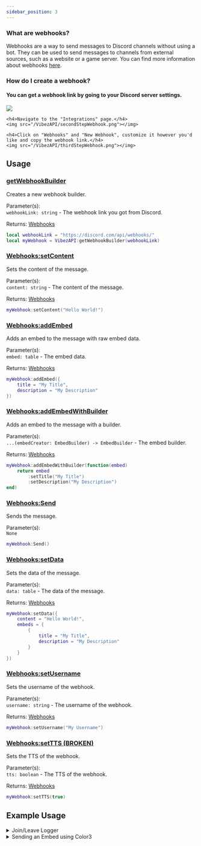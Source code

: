 ```yaml
---
sidebar_position: 3
---
```


### What are webhooks?
Webhooks are a way to send messages to Discord channels without using a bot. They can be used to send messages to channels from external sources, such as a website or a game server. You can find more information about webhooks [here](https://support.discord.com/hc/en-us/articles/228383668-Intro-to-Webhooks).

### How do I create a webhook?

<div>
    <h4>You can get a webhook link by going to your Discord server settings.</h4>
    <img src="/VibezAPI/firstStepWebhook.png"></img>

    <h4>Navigate to the "Integrations" page.</h4>
    <img src="/VibezAPI/secondStepWebhook.png"></img>

    <h4>Click on "Webhooks" and "New Webhook", customize it however you'd like and copy the webhook link.</h4>
    <img src="/VibezAPI/thirdStepWebhook.png"></img>
</div>

## Usage
### [getWebhookBuilder](/VibezAPI/api/VibezAPI#getWebhookBuilder)
Creates a new webhook builder.

Parameter(s): <br />
``webhookLink: string`` - The webhook link you got from Discord.

Returns: [Webhooks](/VibezAPI/api/Webhooks)
```lua
local webhookLink = "https://discord.com/api/webhooks/"
local myWebhook = VibezAPI:getWebhookBuilder(webhookLink)
```

### [Webhooks:setContent](/VibezAPI/api/Webhooks#setContent)
Sets the content of the message.

Parameter(s): <br />
``content: string`` - The content of the message.

Returns: [Webhooks](/VibezAPI/api/Webhooks)
```lua
myWebhook:setContent("Hello World!")
```

### [Webhooks:addEmbed](/VibezAPI/api/Webhooks#addEmbed)
Adds an embed to the message with raw embed data.

Parameter(s): <br />
``embed: table`` - The embed data.

Returns: [Webhooks](/VibezAPI/api/Webhooks)
```lua
myWebhook:addEmbed({
    title = "My Title",
    description = "My Description"
})
```

### [Webhooks:addEmbedWithBuilder](/VibezAPI/api/Webhooks#addEmbedWithBuilder)
Adds an embed to the message with a builder.

Parameter(s): <br />
``...(embedCreator: EmbedBuilder) -> EmbedBuilder`` - The embed builder.

Returns: [Webhooks](/VibezAPI/api/Webhooks)
```lua
myWebhook:addEmbedWithBuilder(function(embed)
    return embed
        :setTitle("My Title")
        :setDescription("My Description")
end)
```

### [Webhooks:Send](/VibezAPI/api/Webhooks#Send)
Sends the message.

Parameter(s): <br />
``None``
```lua
myWebhook:Send()
```

### [Webhooks:setData](/VibezAPI/api/Webhooks#setData)
Sets the data of the message.

Parameter(s): <br />
``data: table`` - The data of the message.

Returns: [Webhooks](/VibezAPI/api/Webhooks)
```lua
myWebhook:setData({
    content = "Hello World!",
    embeds = {
        {
            title = "My Title",
            description = "My Description"
        }
    }
})
```

### [Webhooks:setUsername](/VibezAPI/api/Webhooks#setUsername)
Sets the username of the webhook.

Parameter(s): <br />
``username: string`` - The username of the webhook.

Returns: [Webhooks](/VibezAPI/api/Webhooks)
```lua
myWebhook:setUsername("My Username")
```

### [Webhooks:setTTS (BROKEN)](/VibezAPI/api/Webhooks#setTTS)
Sets the TTS of the webhook.

Parameter(s): <br />
``tts: boolean`` - The TTS of the webhook.

Returns: [Webhooks](/VibezAPI/api/Webhooks)
```lua
myWebhook:setTTS(true)
```

## Example Usage
<details>
<summary>Join/Leave Logger</summary>
<br />

```lua
--// Services \\--
local Players = game:GetService("Players")

--// Variables \\--
local myWebhook = "Webhook_Link_Here"
local Vibez = require(14946453963)("API Key", { Misc = { isAsync = true } })

--// Functions \\--
local function sendWebhook(Player: Player, state: "joined" | "left")
    local webhook = Vibez:getWebhookBuilder(myWebhook)
    webhook:setContent(
        string.format(
            "**%s** has %s [the game.](https://roblox.com/games/%d/~)",
            Player.Name,
            state,
            game.PlaceId
        )
    ):Send()
end

local function onPlayerAdded(Player: Player)
    Vibez:waitUntilLoaded() -- Await it due to it being async.
    sendWebhook(Player, "joined")
end

local function onPlayerRemoving(Player: Player)
    Vibez:waitUntilLoaded() -- Await it due to it being async.
    sendWebhook(Player, "left")
end

--// Connections \\--
Players.PlayerAdded:Connect(onPlayerAdded)
Players.PlayerRemoving:Connect(onPlayerRemoving)
```

</details>

<details>
<summary>Sending an Embed using Color3</summary>
<br />

```lua
local Vibez = require(14946453963)("API Key", {
    nameOfGameForLogging = "Colors Example"
})

local webhook = Vibez:getWebhookBuilder("https://discord.com/api/webhooks/")
webhook:addEmbedWithBuilder(function(embed)
    return embed
        :setColor(Color3.fromRGB(255, 125, 255)) -- Light pink
        :setTitle("Color3 Example")
        :setDescription("This is an example of using a Color3 value for the color parameter.")
end):Send()
```

</details>